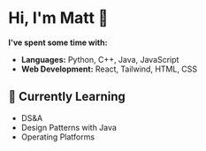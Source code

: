 # Hi, I'm Matt 👋

**I've spent some time with:**
- **Languages:** Python, C++, Java, JavaScript
- **Web Development:** React, Tailwind, HTML, CSS

## 🚀 Currently Learning

- DS&A
- Design Patterns with Java
- Operating Platforms
